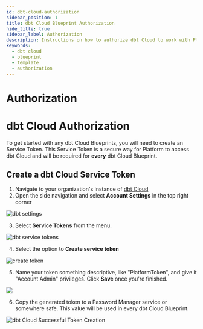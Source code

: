 ```yaml
---
id: dbt-cloud-authorization
sidebar_position: 1
title: dbt Cloud Blueprint Authorization
hide_title: true
sidebar_label: Authorization
description: Instructions on how to authorize dbt Cloud to work with Platform's low-code dbt Cloud templates.
keywords:
  - dbt cloud
  - blueprint
  - template
  - authorization
---
```


#  Authorization

# dbt Cloud Authorization

To get started with any dbt Cloud Blueprints, you will need to create an Service Token. This Service Token is a secure way for Platform to access dbt Cloud and will be required for **every** dbt Cloud Blueprint.

## Create a dbt Cloud Service Token
1. Navigate to your organization's instance of [dbt Cloud](https://cloud.getdbt.com)
2. Open the side navigation and select **Account Settings** in the top right corner

![dbt settings](https://cdn.sanity.io/images/2xyydva6/production/cb12091072ea0f9b20bc9062ec8dde0ec75252f8-406x143.png?w=450)

3. Select **Service Tokens** from the menu.
   
![dbt service tokens](https://cdn.sanity.io/images/2xyydva6/production/af46e09c47c778b9f147d677154788b069c61dd2-256x414.png?w=450)

4. Select the option to **Create service token**

![create token](https://cdn.sanity.io/images/2xyydva6/production/b32eb62dd2f8b452a45d37fb81f4ed9346537aa0-1617x284.png?w=450)

5. Name your token something descriptive, like "PlatformToken", and give it "Account Admin" privileges. Click **Save** once you're finished.

![](https://cdn.sanity.io/images/2xyydva6/production/1b83e0b7447d58206f7777f2c037b08d31fb33a3-662x433.png?w=450)

6. Copy the generated token to a Password Manager service or somewhere safe. This value will be used in every dbt Cloud Blueprint.

![dbt Cloud Successful Token Creation](https://cdn.sanity.io/images/2xyydva6/production/cd00e8f0992b84129754fbd468c1364f1fea14fd-613x138.png?w=450)
